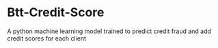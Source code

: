 # Btt-Credit-Score
A python machine learning model trained to predict credit fraud and add credit scores for each client
